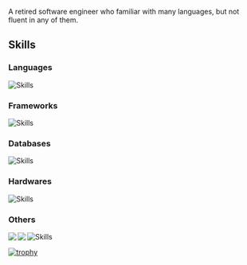 A retired software engineer who familiar with many languages, but not fluent in any of them.

## Skills
### Languages
<img src="https://skillicons.dev/icons?i=c,cpp,css,dart,golang,graphql,html,javascript,python,regex,rust,sass,svg,swift&theme=dark&&perline=5" alt="Skills"/>

### Frameworks
<img src="https://skillicons.dev/icons?i=flutter,latex,nextjs,nodejs,react,reactivex,tailwindcss&theme=dark&&perline=5" alt="Skills"/>

### Databases
<img src="https://skillicons.dev/icons?i=mongodb,mysql,redis&theme=dark&&perline=5" alt="Skills"/>

### Hardwares
<img src="https://skillicons.dev/icons?i=raspberrypi&theme=dark&&perline=5" alt="Skills"/>

### Others
<img src="https://skillicons.dev/icons?i=discord,figma,firebase,gcp,git,github,idea,illustrator,instagram,kafka,kubernetes,linkedin,materialui,neovim,postman,vim,vscode&theme=dark&&perline=5" alt="Skills"/>



<a href="https://github.com/anuraghazra/github-readme-stats">
  <img align="left" src="https://github-readme-stats.vercel.app/api/top-langs/?username=dddrop&theme=dracula" />
</a>  

<a href="https://github.com/anuraghazra/github-readme-stats">
  <img align="left" src="https://github-readme-stats.vercel.app/api?username=dddrop&count_private=true&show_icons=true&theme=dracula" />
</a>

[![trophy](https://github-profile-trophy.vercel.app/?username=dddrop&theme=onedark&row=2&column=3)](https://github.com/ryo-ma/github-profile-trophy)  
   
  